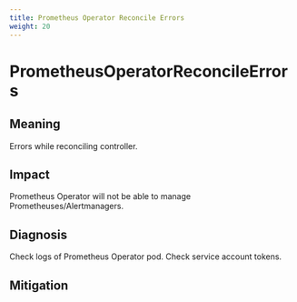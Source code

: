 ```yaml
---
title: Prometheus Operator Reconcile Errors
weight: 20
---
```


# PrometheusOperatorReconcileErrors

## Meaning

Errors while reconciling controller.

## Impact

Prometheus Operator will not be able to manage Prometheuses/Alertmanagers.

## Diagnosis

Check logs of Prometheus Operator pod.
Check service account tokens.

## Mitigation
